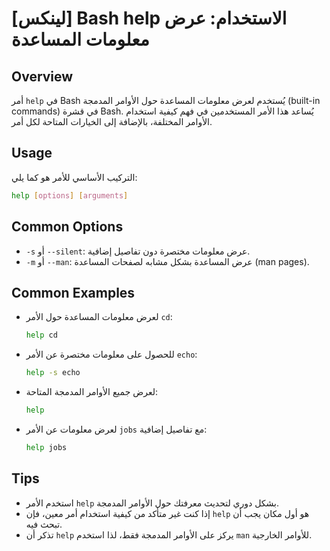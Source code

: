 # [لينكس] Bash help الاستخدام: عرض معلومات المساعدة

## Overview
أمر `help` في Bash يُستخدم لعرض معلومات المساعدة حول الأوامر المدمجة (built-in commands) في قشرة Bash. يُساعد هذا الأمر المستخدمين في فهم كيفية استخدام الأوامر المختلفة، بالإضافة إلى الخيارات المتاحة لكل أمر.

## Usage
التركيب الأساسي للأمر هو كما يلي:

```bash
help [options] [arguments]
```

## Common Options
- `-s` أو `--silent`: عرض معلومات مختصرة دون تفاصيل إضافية.
- `-m` أو `--man`: عرض المساعدة بشكل مشابه لصفحات المساعدة (man pages).

## Common Examples
- لعرض معلومات المساعدة حول الأمر `cd`:
  ```bash
  help cd
  ```

- للحصول على معلومات مختصرة عن الأمر `echo`:
  ```bash
  help -s echo
  ```

- لعرض جميع الأوامر المدمجة المتاحة:
  ```bash
  help
  ```

- لعرض معلومات عن الأمر `jobs` مع تفاصيل إضافية:
  ```bash
  help jobs
  ```

## Tips
- استخدم الأمر `help` بشكل دوري لتحديث معرفتك حول الأوامر المدمجة.
- إذا كنت غير متأكد من كيفية استخدام أمر معين، فإن `help` هو أول مكان يجب أن تبحث فيه.
- تذكر أن `help` يركز على الأوامر المدمجة فقط، لذا استخدم `man` للأوامر الخارجية.